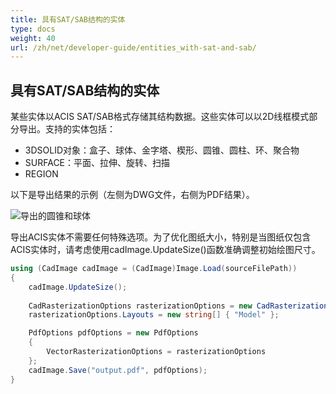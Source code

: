 ```yaml
---
title: 具有SAT/SAB结构的实体
type: docs
weight: 40
url: /zh/net/developer-guide/entities_with-sat-and-sab/
---
```


## **具有SAT/SAB结构的实体**

某些实体以ACIS SAT/SAB格式存储其结构数据。这些实体可以以2D线框模式部分导出。支持的实体包括：

*  3DSOLID对象：盒子、球体、金字塔、楔形、圆锥、圆柱、环、聚合物
*  SURFACE：平面、拉伸、旋转、扫描
*  REGION

以下是导出结果的示例（左侧为DWG文件，右侧为PDF结果）。

![导出的圆锥和球体](/_assets/guide/coneAndSpheres.png)

导出ACIS实体不需要任何特殊选项。为了优化图纸大小，特别是当图纸仅包含ACIS实体时，请考虑使用cadImage.UpdateSize()函数准确调整初始绘图尺寸。

```csharp
using (CadImage cadImage = (CadImage)Image.Load(sourceFilePath))
{
	cadImage.UpdateSize();
	
	CadRasterizationOptions rasterizationOptions = new CadRasterizationOptions();
	rasterizationOptions.Layouts = new string[] { "Model" };

	PdfOptions pdfOptions = new PdfOptions
	{
		VectorRasterizationOptions = rasterizationOptions
	};
	cadImage.Save("output.pdf", pdfOptions);
}
```

